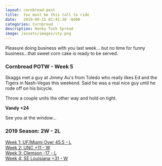 ```yaml
---
layout: cornbread-post
title:  You must be this tall to ride
date:   2019-09-15 01:41:30 -0400
categories: Cornbread
description: Honky Tonk Spread
image: /assets/images/sty.png
---
```

Pleasure doing business with you last week... but no time for funny business...that sweet corn cake is ready to be served.

### Cornbread POTW - Week 5
Skaggs met a guy at Jimmy Au's from Toledo who really likes Ed and the Tigers in Nash-Vegas this weekend. Said he was a real nice guy until he rode off on his bicycle.

Throw a couple units the other way and hold on tight.

**Vandy +24**

See you at the window...

### 2019 Season: 2W - 2L
[Week 1: UF/Miami Over 45.5 - L](/cornbread-potw-week1)    
[Week 2: UNC +11 - W](/cornbread-potw-week2)    
[Week 3: Clemson -17 - L](/cornbread-potw-week3)  
[Week 4: SE Louisiana  +31 - W ](/cornbread-potw-week4)  
